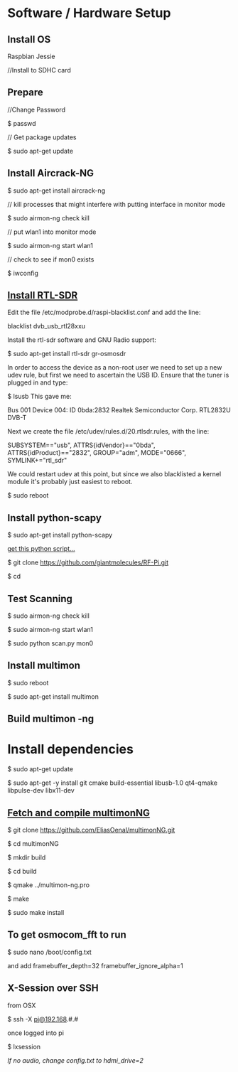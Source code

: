 # Software / Hardware Setup

## Install OS

Raspbian Jessie

//Install to SDHC card

## Prepare

//Change Password

$ passwd

// Get package updates

$ sudo apt-get update

## Install Aircrack-NG

$ sudo apt-get install aircrack-ng

// kill processes that might interfere with putting interface in monitor mode

$ sudo airmon-ng check kill

// put wlan1 into monitor mode

$ sudo airmon-ng start wlan1

// check to see if mon0 exists

$ iwconfig

## [Install RTL-SDR](http://www.rs-online.com/designspark/electronics/eng/blog/taking-the-raspberry-pi-2-for-a-test-drive-with-gnu-radio-2)

Edit the file /etc/modprobe.d/raspi-blacklist.conf and add the line:

blacklist dvb_usb_rtl28xxu

Install the rtl-sdr software and GNU Radio support:

$ sudo apt-get install rtl-sdr gr-osmosdr

In order to access the device as a non-root user we need to set up a new udev rule, but first we need to ascertain the USB ID. Ensure that the tuner is plugged in and type:

$ lsusb
This gave me:

Bus 001 Device 004: ID 0bda:2832 Realtek Semiconductor Corp. RTL2832U DVB-T

Next we create the file /etc/udev/rules.d/20.rtlsdr.rules, with the line:

SUBSYSTEM=="usb", ATTRS{idVendor}=="0bda", ATTRS{idProduct}=="2832", GROUP="adm", MODE="0666", SYMLINK+="rtl_sdr"

We could restart udev at this point, but since we also blacklisted a kernel module it's probably just easiest to reboot.

$ sudo reboot

## Install python-scapy

$ sudo apt-get install python-scapy

[get this python script...](https://gist.github.com/giantmolecules/6da12e05c8e5b059215b04b7e577b8d5)

$ git clone https://github.com/giantmolecules/RF-Pi.git

$ cd 

## Test Scanning

$ sudo airmon-ng check kill

$ sudo airmon-ng start wlan1

$ sudo python scan.py mon0

## Install multimon

$ sudo reboot

$ sudo apt-get install multimon

## Build multimon -ng

# Install dependencies

$ sudo apt-get update

$ sudo apt-get -y install git cmake build-essential libusb-1.0 qt4-qmake libpulse-dev libx11-dev

## [Fetch and compile multimonNG](https://www.raspberrypi.org/forums/viewtopic.php?t=45142)

$ git clone https://github.com/EliasOenal/multimonNG.git

$ cd multimonNG

$ mkdir build

$ cd build

$ qmake ../multimon-ng.pro

$ make

$ sudo make install

## To get osmocom_fft to run

$ sudo nano /boot/config.txt

and add
framebuffer_depth=32
framebuffer_ignore_alpha=1

## X-Session over SSH

from OSX

$ ssh -X pi@192.168.#.#

once logged into pi

$ lxsession

*If no audio, change config.txt to hdmi_drive=2*
